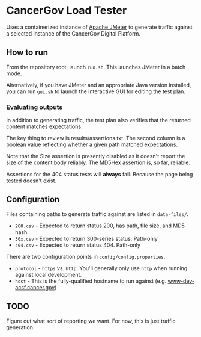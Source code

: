 # CancerGov Load Tester

Uses a containerized instance of [Apache JMeter](https://jmeter.apache.org/) to generate traffic against
a selected instance of the CancerGov Digital Platform.

## How to run

From the repository root, launch `run.sh`.  This launches JMeter in a batch mode.

Alternatively, if you have JMeter and an appropriate Java version installed, you can run `gui.sh` to
launch the interactive GUI for editing the test plan.

### Evaluating outputs

In addition to generating traffic, the test plan also verifies that the returned content matches expectations.

The key thing to review is results/assertions.txt.  The second column is a boolean value reflecting whether a given
path matched expectations.

Note that the Size assertion is presently disabled as it doesn't report the size of the content body reliably.
The MD5Hex assertion is, so far, reliable.

Assertions for the 404 status tests will **always** fail.  Because the page being tested doesn't exist.


## Configuration

Files containing paths to generate traffic against are listed in `data-files/`.

- `200.csv` - Expected to return status 200, has path, file size, and MD5 hash.
- `30x.csv` - Expected to return 300-series status.  Path-only
- `404.csv` - Expected to return status 404.  Path-only


There are two configuration points in `config/config.properties`.

- `protocol` - `https` vs. `http`.  You'll generally only use `http` when running against local development.
- `host` - This is the fully-qualified hostname to run against (e.g. www-dev-acsf.cancer.gov)

## TODO

Figure out what sort of reporting we want.  For now, this is just traffic generation.